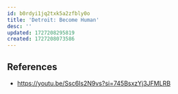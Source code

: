 ```yaml
---
id: b0rdyi1jq2txk5a2zfbly0o
title: 'Detroit: Become Human'
desc: ''
updated: 1727208295819
created: 1727208073586
---
```


## References

- https://youtu.be/Ssc6Is2N9vs?si=745BsxzYj3JFMLRB